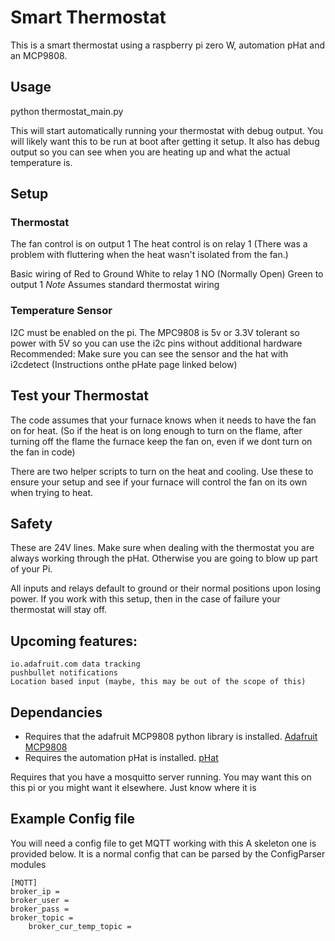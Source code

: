 Smart Thermostat
====================================

This is a smart thermostat using a raspberry pi zero W, automation pHat and an MCP9808.

## Usage
python thermostat_main.py

This will start automatically running your thermostat with debug output. You will likely want this to be run at boot after getting it setup. It also has debug output so you can see when you are heating up and what the actual temperature is.

## Setup
### Thermostat
The fan control is on output 1
The heat control is on relay 1
(There was a problem with fluttering when the heat wasn't isolated from the fan.)

Basic wiring of Red to Ground
White to relay 1 NO (Normally Open)
Green to output 1
*Note* Assumes standard thermostat wiring

### Temperature Sensor
I2C must be enabled on the pi.
The MPC9808 is 5v or 3.3V tolerant so power with 5V so you can use the i2c pins without additional hardware
Recommended: Make sure you can see the sensor and the hat with i2cdetect (Instructions onthe pHate page linked below)

## Test your Thermostat
The code assumes that your furnace knows when it needs to have the fan on for heat. 
(So if the heat is on long enough to turn on the flame, after turning off the flame the furnace keep the fan on, even if we dont turn on the fan in code)

There are two helper scripts to turn on the heat and cooling. Use these to ensure your setup and see if your furnace will control the fan on its own when trying to heat.

## Safety

These are 24V lines. Make sure when dealing with the thermostat you are always working through the
pHat. Otherwise you are going to blow up part of your Pi.

All inputs and relays default to ground or their normal positions upon losing power. If you work with this setup, then in the case of failure your thermostat will stay off.

## Upcoming features:
	io.adafruit.com data tracking
	pushbullet notifications
	Location based input (maybe, this may be out of the scope of this)

## Dependancies
* Requires that the adafruit MCP9808 python library is installed. [Adafruit MCP9808](https://github.com/adafruit/Adafruit_Python_MCP9808)
* Requires the automation pHat is installed. [pHat](https://github.com/pimoroni/automation-hat)

Requires that you have a mosquitto server running. You may want this on this pi or you might want it elsewhere. Just know where it is

## Example Config file

You will need a config file to get MQTT working with this A skeleton one is provided below. It is a normal config that can be parsed by the ConfigParser modules

	[MQTT]
	broker_ip = 
	broker_user = 
	broker_pass = 
	broker_topic =
        broker_cur_temp_topic = 

